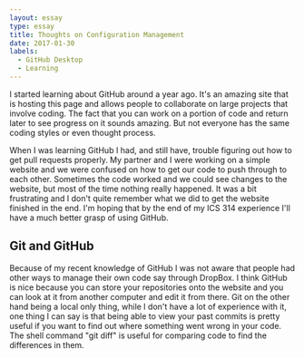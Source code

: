 ```yaml
---
layout: essay
type: essay
title: Thoughts on Configuration Management
date: 2017-01-30
labels:
  - GitHub Desktop
  - Learning
---
```

I started learning about GitHub around a year ago. It's an amazing site that is hosting this page and allows people to collaborate on large projects that involve coding. The fact that you can work on a portion of code and return later to see progress on it sounds amazing. But not everyone has the same coding styles or even thought process.

When I was learning GitHub I had, and still have, trouble figuring out how to get pull requests properly. My partner and I were working on a simple website and we were confused on how to get our code to push through to each other. Sometimes the code worked and we could see changes to the website, but most of the time nothing really happened. It was a bit frustrating and I don't quite remember what we did to get the website finished in the end. I'm hoping that by the end of my ICS 314 experience I'll have a much better grasp of using GitHub.

## Git and GitHub

Because of my recent knowledge of GitHub I was not aware that people had other ways to manage their own code say through DropBox. I think GitHub is nice because you can store your repositories onto the website and you can look at it from another computer and edit it from there. Git on the other hand being a local only thing, while I don't have a lot of experience with it, one thing I can say is that being able to view your past commits is pretty useful if you want to find out where something went wrong in your code. The shell command "git diff" is useful for comparing code to find the differences in them.
